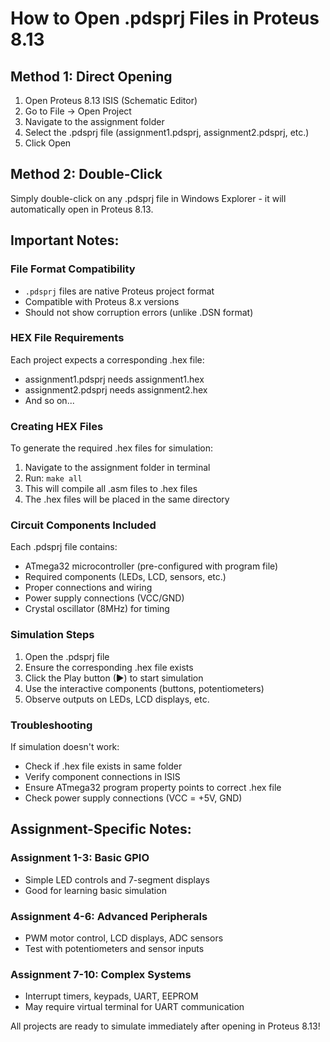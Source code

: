
# How to Open .pdsprj Files in Proteus 8.13

## Method 1: Direct Opening
1. Open Proteus 8.13 ISIS (Schematic Editor)
2. Go to File → Open Project
3. Navigate to the assignment folder
4. Select the .pdsprj file (assignment1.pdsprj, assignment2.pdsprj, etc.)
5. Click Open

## Method 2: Double-Click
Simply double-click on any .pdsprj file in Windows Explorer - it will automatically open in Proteus 8.13.

## Important Notes:

### File Format Compatibility
- `.pdsprj` files are native Proteus project format
- Compatible with Proteus 8.x versions
- Should not show corruption errors (unlike .DSN format)

### HEX File Requirements
Each project expects a corresponding .hex file:
- assignment1.pdsprj needs assignment1.hex
- assignment2.pdsprj needs assignment2.hex
- And so on...

### Creating HEX Files
To generate the required .hex files for simulation:
1. Navigate to the assignment folder in terminal
2. Run: `make all`
3. This will compile all .asm files to .hex files
4. The .hex files will be placed in the same directory

### Circuit Components Included
Each .pdsprj file contains:
- ATmega32 microcontroller (pre-configured with program file)
- Required components (LEDs, LCD, sensors, etc.)
- Proper connections and wiring
- Power supply connections (VCC/GND)
- Crystal oscillator (8MHz) for timing

### Simulation Steps
1. Open the .pdsprj file
2. Ensure the corresponding .hex file exists
3. Click the Play button (►) to start simulation
4. Use the interactive components (buttons, potentiometers)
5. Observe outputs on LEDs, LCD displays, etc.

### Troubleshooting
If simulation doesn't work:
- Check if .hex file exists in same folder
- Verify component connections in ISIS
- Ensure ATmega32 program property points to correct .hex file
- Check power supply connections (VCC = +5V, GND)

## Assignment-Specific Notes:

### Assignment 1-3: Basic GPIO
- Simple LED controls and 7-segment displays
- Good for learning basic simulation

### Assignment 4-6: Advanced Peripherals  
- PWM motor control, LCD displays, ADC sensors
- Test with potentiometers and sensor inputs

### Assignment 7-10: Complex Systems
- Interrupt timers, keypads, UART, EEPROM
- May require virtual terminal for UART communication

All projects are ready to simulate immediately after opening in Proteus 8.13!
